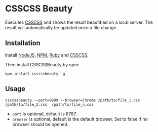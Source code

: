 # CSSCSS Beauty
Executes [CSSCSS](http://zmoazeni.github.io/csscss/) and shows the result beautified on a local server.
The result will automatically be updated once a file change.

## Installation

Install [NodeJS](http://nodejs.org/), [NPM](https://npmjs.org/), [Ruby](https://npmjs.org/) and [CSSCSS](http://zmoazeni.github.io/csscss/).

Then install CSSCSSBeauty by npm:
```shell
npm install csscssbeauty -g
```

## Usage
```shell
csscssbeauty --port=9999 --browser=Chrome /path/to/file_1.css /path/to/file_2.css  /path/to/file_n.css
```

* `port` is optional, default is 8787.
* `browser` is optional, default is the default browser. Set to false if no browser should be opened.